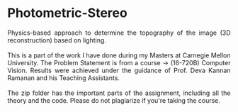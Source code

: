 # Photometric-Stereo

<p align="justify"> Physics-based approach to determine the topography of the image (3D reconstruction) based on lighting. <br> <br> This is a part of the work I have done during my Masters at Carnegie Mellon University. The Problem Statement is from a course -> (16-720B) Computer Vision. Results were achieved under the guidance of Prof. Deva Kannan Ramanan and his Teaching Assistants. <br> <br> The zip folder has the important parts of the assignment, including all the theory and the code. Please do not plagiarize if you're taking the course. </p>
